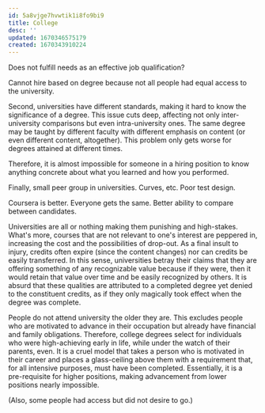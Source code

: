 ```yaml
---
id: 5a8vjge7hvwtik1i8fo9bi9
title: College
desc: ''
updated: 1670346575179
created: 1670343910224
---
```



Does not fulfill needs as an effective job qualification?

Cannot hire based on degree because not all people had equal access to the university. 

Second, universities have different standards, making it hard to know the significance of a degree. This issue cuts deep, affecting not only inter-university comparisons but even intra-university ones. The same degree may be taught by different faculty with different emphasis on content (or even different content, altogether). This problem only gets worse for degrees attained at different times.

Therefore, it is almost impossible for someone in a hiring position to know anything concrete about what you learned and how you performed.

Finally, small peer group in universities. Curves, etc.  Poor test design.

Coursera is better.  Everyone gets the same.  Better ability to compare between candidates.

Universities are all or nothing making them punishing and high-stakes.  What's more, courses that are not relevant to one's interest are peppered in, increasing the cost and the possibilities of drop-out.  As a final insult to injury, credits often expire (since the content changes) nor can credits be easily transferred.  In this sense, universities betray their claims that they are offering something of any recognizable value because if they were, then it would retain that value over time and be easily recognized by others.  It is absurd that these qualities are attributed to a completed degree yet denied to the constituent credits, as if they only magically took effect when the degree was complete.

People do not attend university the older they are. This excludes people who are motivated to advance in their occupation but already have financial and family obligations.  Therefore, college degrees select for individuals who were high-achieving early in life, while under the watch of their parents, even.  It is a cruel model that takes a person who is motivated in their career and places a glass-ceiling above them with a requirement that, for all intensive purposes, must have been completed.  Essentially, it is a pre-requisite for higher positions, making advancement from lower positions nearly impossible.


(Also, some people had access but did not desire to go.)